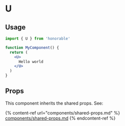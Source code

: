 # U

## Usage

```jsx
import { U } from 'honorable'

function MyComponent() {
  return (
    <U>
      Hello world
    </U>
  )
}
```

## Props

This component inherits the shared props. See:

{% content-ref url="components/shared-props.md" %}
[components/shared-props.md](components/shared-props.md)
{% endcontent-ref %}

